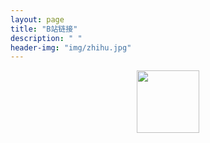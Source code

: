 ```yaml
---
layout: page
title: "B站链接"
description: " "
header-img: "img/zhihu.jpg"
---
```


<p>
</p>
    <p>
    </p>
<p>
</p>
    
    
    
<a href="https://space.bilibili.com/545545/#/" target="_blank"><center><img src="https://github.com/feiyuii/feiyuii.github.io/blob/master/img/crowds/handshot.png?raw=true" height="100" width="100"/></a></center>









